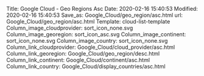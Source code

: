 Title: Google Cloud - Geo Regions Asc
Date: 2020-02-16 15:40:53
Modified: 2020-02-16 15:40:53
Save_as: Google_Cloud/geo_region/asc.html
url: Google_Cloud/geo_region/asc.html
Template: cloud-list-template
Column_image_cloudprovider: sort_icon_none.svg
Column_image_georegion: sort_icon_asc.svg
Column_image_continent: sort_icon_none.svg
Column_image_country: sort_icon_none.svg
Column_link_cloudprovider: Google_Cloud/cloud_provider/asc.html
Column_link_georegion: Google_Cloud/geo_region/desc.html
Column_link_continent: Google_Cloud/continent/asc.html
Column_link_country: Google_Cloud/display_countries/asc.html